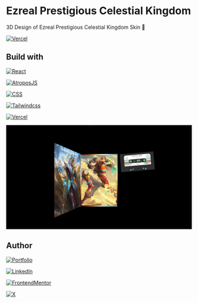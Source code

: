 # Ezreal Prestigious Celestial Kingdom

3D Design of Ezreal Prestigious Celestial Kingdom Skin 🌟

[![Vercel](https://img.shields.io/badge/site_live-000?style=for-the-badge&logo=vercel&logoColor=black&labelColor=fff)](https://ezreal-prestigious-celestial-kingdom.vercel.app/)

## Build with

[![React](https://img.shields.io/badge/react-61DAFB?style=for-the-badge&logo=react&logoColor=white&labelColor=101010)](https://reactjs.dev/)

[![AtroposJS](https://img.shields.io/badge/atropos_js-b33bf3?style=for-the-badge&logo=javascript&logoColor=white&labelColor=101010)](https://atroposjs.com/)

[![CSS](https://img.shields.io/badge/css3-1572B6?style=for-the-badge&logo=css3&logoColor=white&labelColor=101010)](https://developer.mozilla.org/en-US/docs/Web/CSS)

[![Tailwindcss](https://img.shields.io/badge/tailwindcss-61DAFB?style=for-the-badge&logo=tailwindcss&logoColor=white&labelColor=101010)](https://tailwindcss.com/)

[![Vercel](https://img.shields.io/badge/vercel-000?style=for-the-badge&logo=vercel&logoColor=white&labelColor=101010)](https://vercel.com/)

![screenshot ezreal prestgious celestial kingdom opened cassette](https://raw.githubusercontent.com/TheFabi8A/ezreal-prestigious-celestial-kingdom/main/public/screenshots/ezreal-open.webp)

## Author

[![Portfolio](https://img.shields.io/badge/thefabi8a.dev-fff?style=for-the-badge&logo=dev.to&logoColor=white&labelColor=101010)](https://thefabi8a.dev)

[![LinkedIn](https://img.shields.io/badge/fabian_ochoa-0077B5?style=for-the-badge&logo=linkedin&logoColor=white&labelColor=101010)](https://www.linkedin.com/in/fabian-ochoa)

[![FrontendMentor](https://img.shields.io/badge/thefabi8a-fff?style=for-the-badge&logo=frontendmentor&logoColor=white&labelColor=101010)](https://www.frontendmentor.io/profile/TheFabi8A)

[![X](https://img.shields.io/badge/TheFabi8A-1DA1F2?style=for-the-badge&logo=X&logoColor=white&labelColor=101010)](https://twitter.com/TheFabi8ADev)
